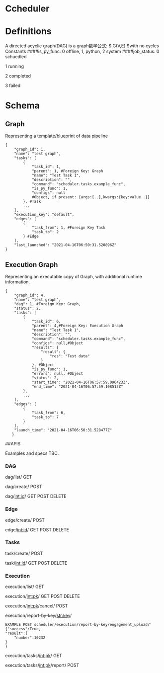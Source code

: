 # Ccheduler
# Definitions
A directed acyclic graph(DAG) is a graph数学公式: $ G(V,E) $with no cycles
Constants
####is_py_func: 
0 offline,
1, python,
2 system
####job_status:
0 schuedled 

1 running 

2 completed 

3 failed

# Schema
## Graph
Representing a template/blueprint of data pipeline
```
{
    "graph_id": 1,
    "name": "test graph",
    "tasks": [
        {
            "task_id": 1,
            "parent": 1, #Foreign Key: Graph
            "name": "Test Task 1",
            "description": "",
            "command": "scheduler.tasks.example_func",
            "is_py_func": 1, 
            "configs": null 
            #Object, if present: {args:[..],kwargs:{key:value..}}
        }, #Task
        ...
    ],
    "execution_key": "default",
    "edges": [
        {
            "task_from": 1, #Foreign Key Task
            "task_to": 2
        } #Edge
    ],
    "last_launched": "2021-04-16T06:50:31.520896Z"
}
```
## Execution Graph
Representing an executable copy of Graph, with additional runtime information.
```
{
    "graph_id": 4,
    "name": "test graph",
    "dag": 1, #Foreign Key: Graph,
    "status": 2, 
    "tasks": [
        {
            "task_id": 6,
            "parent": 4,#Foreign Key: Execution Graph
            "name": "Test Task 1",
            "description": "",
            "command": "scheduler.tasks.example_func",
            "configs": null,#Object 
            "results": {
                "result": {
                    "res": "Test data"
                }
            }, #Object
            "is_py_func": 1,
            "errors": null, #Object 
            "status": 2, 
            "start_time": "2021-04-16T06:57:59.096423Z",
            "end_time": "2021-04-16T06:57:59.108513Z"
        },
        ...
    ],
    "edges": [
        {
            "task_from": 6,
            "task_to": 7
        }
    ],
    "launch_time": "2021-04-16T06:50:31.528477Z"
   }
```
##APIS

Examples and specs TBC.

### DAG

dag/list/ GET

dag/create/ POST

dag/<int:id>/ GET POST DELETE


### Edge

edge/create/ POST

edge/<int:id>/  GET POST DELETE

### Tasks

task/create/ POST

task/<int:id>/ GET POST DELETE

### Execution 

execution/list/ GET

execution/<int:pk>/ GET POST DELETE

execution/<int:pk>/cancel/ POST

execution/report-by-key/<str:key>/
```
EXAMPLE POST scheduler/execution/report-by-key/engagement_upload/'
{"success":True,
"result":{
    "number":10232
}
}
```

execution/tasks/<int:pk>/ GET

execution/tasks/<int:pk>/report/ POST


